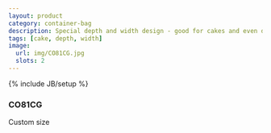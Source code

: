```yaml
---
layout: product
category: container-bag
description: Special depth and width design - good for cakes and even donuts
tags: [cake, depth, width]
image:
  url: img/CO81CG.jpg
  slots: 2
---
```

{% include JB/setup %}

### CO81CG

Custom size
